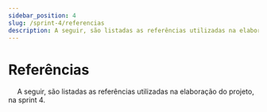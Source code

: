```yaml
---
sidebar_position: 4
slug: /sprint-4/referencias
description: A seguir, são listadas as referências utilizadas na elaboração do projeto, na sprint 4.
---
```


# Referências

&emsp; A seguir, são listadas as referências utilizadas na elaboração do projeto, na sprint 4.
